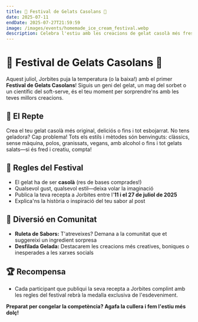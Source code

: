 ```yaml
---
title: 🍦 Festival de Gelats Casolans 🍦
date: 2025-07-11
endDate: 2025-07-27T21:59:59
image: /images/events/homemade_ice_cream_festival.webp
description: Celebra l'estiu amb les creacions de gelat casolà més fresques i originals!
---
```


# 🍦 Festival de Gelats Casolans 🍦

Aquest juliol, Jorbites puja la temperatura (o la baixa!) amb el primer **Festival de Gelats Casolans**! Siguis un geni del gelat, un mag del sorbet o un científic del soft-serve, és el teu moment per sorprendre'ns amb les teves millors creacions.

## 🧊 El Repte

Crea el teu gelat casolà més original, deliciós o fins i tot esbojarrat. No tens geladora? Cap problema! Tots els estils i mètodes són benvinguts: clàssics, sense màquina, polos, granissats, vegans, amb alcohol o fins i tot gelats salats—si és fred i creatiu, compta!

## 🎨 Regles del Festival

- El gelat ha de ser **casolà** (res de bases comprades!)
- Qualsevol gust, qualsevol estil—deixa volar la imaginació
- Publica la teva recepta a Jorbites entre l'**11 i el 27 de juliol de 2025**
- Explica'ns la història o inspiració del teu sabor al post

## 🍧 Diversió en Comunitat

- **Ruleta de Sabors:** T'atreveixes? Demana a la comunitat que et suggereixi un ingredient sorpresa
- **Desfilada Gelada:** Destacarem les creacions més creatives, boniques o inesperades a les xarxes socials

## 🏆 Recompensa

- Cada participant que publiqui la seva recepta a Jorbites complint amb les regles del festival rebrà la medalla exclusiva de l'esdeveniment.

**Preparat per congelar la competència? Agafa la cullera i fem l'estiu més dolç!**
